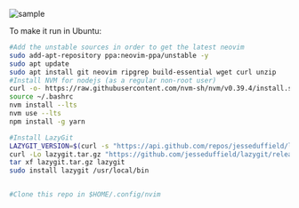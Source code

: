 ![sample](https://github.com/BranimirE/simple-nvim-conf/assets/4145502/de2df5ec-700f-4219-a55a-8e56a48713cc)

To make it run in Ubuntu:
```bash
#Add the unstable sources in order to get the latest neovim
sudo add-apt-repository ppa:neovim-ppa/unstable -y
sudo apt update
sudo apt install git neovim ripgrep build-essential wget curl unzip
#Install NVM for nodejs (as a regular non-root user)
curl -o- https://raw.githubusercontent.com/nvm-sh/nvm/v0.39.4/install.sh | bash
source ~/.bashrc
nvm install --lts
nvm use --lts
npm install -g yarn

#Install LazyGit
LAZYGIT_VERSION=$(curl -s "https://api.github.com/repos/jesseduffield/lazygit/releases/latest" | grep -Po '"tag_name": "v\K[^"]*')
curl -Lo lazygit.tar.gz "https://github.com/jesseduffield/lazygit/releases/latest/download/lazygit_${LAZYGIT_VERSION}_Linux_x86_64.tar.gz"
tar xf lazygit.tar.gz lazygit
sudo install lazygit /usr/local/bin


#Clone this repo in $HOME/.config/nvim

```
